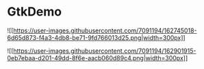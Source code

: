 # GtkDemo

![[https://user-images.githubusercontent.com/7091194/162745018-6d65d873-f4a3-4db8-be71-9fd766013d25.png|width=300px]]

![[https://user-images.githubusercontent.com/7091194/162901915-0eb7ebaa-d201-49dd-8f6e-aacb060d89c4.png|width=300px]]
